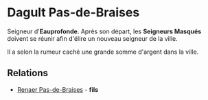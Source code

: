 # Dagult Pas-de-Braises

Seigneur d'**Eauprofonde**. Après son départ, les **Seigneurs Masqués** doivent se réunir afin d'élire un nouveau seigneur de la ville.

Il a selon la rumeur caché une grande somme d'argent dans la ville.

## Relations
* [Renaer Pas-de-Braises](./Renaer-Pas-de-Braises.md) - **fils**